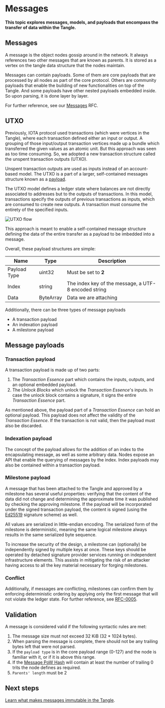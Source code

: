 # Messages

**This topic explores messages, models, and payloads that encompass the transfer of data within the Tangle.**

## Messages

A message is the object nodes gossip around in the network. It always references two other messages that are known as parents. It is stored as a vertex on the tangle data structure that the nodes maintain.

Messages can contain payloads. Some of them are core payloads that are processed by all nodes as part of the core protocol. Others are community payloads that enable the building of new functionalities on top of the Tangle. And some payloads have other nested payloads embedded inside. So upon parsing, it is done layer by layer.

For further reference, see our [Messages](https://github.com/GalRogozinski/protocol-rfcs/blob/message/text/0017-message/0017-message.md#message-structure) RFC.

## UTXO

Previously, IOTA protocol used transactions (which were vertices in the Tangle), where each transaction defined either an input or output. A grouping of those input/output transaction vertices made up a bundle which transferred the given values as an atomic unit. But this approach was seen as too time consuming. So, we adopted a new transaction structure called the unspent transaction outputs (UTXO). 

Unspent transaction outputs are used as inputs instead of an account-based model. The UTXO is a part of a larger, self-contained messages structure known as a [payload](#message-payloads).

The UTXO model defines a ledger state where balances are not directly associated to addresses but to the outputs of transactions. In this model, transactions specify the outputs of previous transactions as inputs, which are consumed to create new outputs. A transaction must consume the entirety of the specified inputs.

![UTXO flow](https://camo.githubusercontent.com/718a66923f2c437fb814e8bd77ec52cb5e0d550254f641281479d6c8480e0149/68747470733a2f2f692e696d6775722e636f6d2f6833757866364e2e706e67)

This approach is meant to enable a self-contained message structure defining the data of the entire transfer as a payload to be imbedded into a message.

Overall, these payload structures are simple:

| Name         | Type      | Description                                          |
| ------------ | --------- | ---------------------------------------------------- |
| Payload Type | uint32    | Must be set to **2**                                 |
| Index        | string    | The index key of the message, a UTF-8 encoded string |
| Data         | ByteArray | Data we are attaching                                |

Additionally, there can be three types of message payloads

- A transaction payload
- An indexation payload
- A milestone payload

## Message payloads

### Transaction payload

A transaction payload is made up of two parts:

1. The *Transaction Essence* part which contains the inputs, outputs, and an optional embedded payload.
2. The *Unlock Blocks* which unlock the *Transaction Essence*'s inputs. In case the unlock block contains a signature, it signs the entire *Transaction Essence* part.

As mentioned above, the payload part of a *Transaction Essence* can hold an optional payload. This payload does not affect the validity of the *Transaction Essence*. If the transaction is not valid, then the payload must also be discarded.

### Indexation payload

The concept of the payload allows for the addition of an index to the encapsulating message, as well as some arbitrary data. Nodes expose an API that enable the querying of messages by the index. Index payloads may also be contained within a transaction payload.

### Milestone payload

A message that has been attached to the Tangle and approved by a milestone has several useful properties: verifying that the content of the data did not change and determining the approximate time it was published by checking the approving milestone. If the payload will be incorporated under the signed transaction payload, the content is signed (using the [Ed25519](https://tools.ietf.org/html/rfc8032) signature scheme) as well.

All values are serialized in little-endian encoding. The serialized form of the milestone is deterministic, meaning the same logical milestone always results in the same serialized byte sequence.

To increase the security of the design, a milestone can (optionally) be independently signed by multiple keys at once. These keys should be operated by detached signature provider services running on independent infrastructure elements. This assists in mitigating the risk of an attacker having access to all the key material necessary for forging milestones. 

### Conflict

Additionally, if messages are conflicting, milestones can confirm them by enforcing deterministic ordering by applying only the first message that will not violate the ledger state. For further reference, see [RFC-0005](https://github.com/thibault-martinez/protocol-rfcs/blob/white-flag-chrysalis-pt-2/text/0005-white-flag/0005-white-flag.md).

## Validation

A message is considered valid if the following syntactic rules are met:

1. The message size must not exceed 32 KiB (32 * 1024 bytes).
2. When parsing the message is complete, there should not be any trailing bytes left that were not parsed.
3. If the `payload type` is in the core payload range (0-127) and the node is familiar with it, or if it is above this range.
4. If the [Message PoW Hash](https://github.com/Wollac/protocol-rfcs/blob/message-pow/text/0024-message-pow/0024-message-pow.md) will contain at least the number of trailing 0 trits the node defines as required.
5. `Parents' length` must be 2

## Next steps

[Learn what makes messages immutable in the Tangle](../the-tangle/immutability.md).